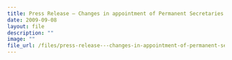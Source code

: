 ```yaml
---
title: Press Release – Changes in appointment of Permanent Secretaries
date: 2009-09-08
layout: file
description: ""
image: ""
file_url: /files/press-release---changes-in-appointment-of-permanent-secretaries.pdf
---
```

